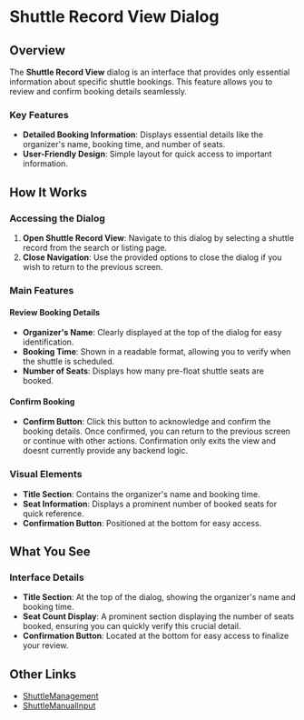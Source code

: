 # Shuttle Record View Dialog

## Overview

The **Shuttle Record View** dialog is an interface that provides only essential information about specific shuttle bookings. This feature allows you to review and confirm booking details seamlessly.

### Key Features

- **Detailed Booking Information**: Displays essential details like the organizer's name, booking time, and number of seats.
- **User-Friendly Design**: Simple layout for quick access to important information.

## How It Works

### Accessing the Dialog

1. **Open Shuttle Record View**: Navigate to this dialog by selecting a shuttle record from the search or listing page.
2. **Close Navigation**: Use the provided options to close the dialog if you wish to return to the previous screen.

### Main Features

#### Review Booking Details

- **Organizer's Name**: Clearly displayed at the top of the dialog for easy identification.
- **Booking Time**: Shown in a readable format, allowing you to verify when the shuttle is scheduled.
- **Number of Seats**: Displays how many pre-float shuttle seats are booked.

#### Confirm Booking

- **Confirm Button**: Click this button to acknowledge and confirm the booking details. Once confirmed, you can return to the previous screen or continue with other actions. Confirmation only exits the view and doesnt currently provide any backend logic.

### Visual Elements

- **Title Section**: Contains the organizer's name and booking time.
- **Seat Information**: Displays a prominent number of booked seats for quick reference.
- **Confirmation Button**: Positioned at the bottom for easy access.


## What You See

### Interface Details

- **Title Section**: At the top of the dialog, showing the organizer's name and booking time.
- **Seat Count Display**: A prominent section displaying the number of seats booked, ensuring you can quickly verify this crucial detail.
- **Confirmation Button**: Located at the bottom for easy access to finalize your review.



## Other Links
- [ShuttleManagement](https://lazy-day-tech.github.io/TapTrack-User-Reference/UI/Pages/ShuttleManagement)
- [ShuttleManualInput](https://lazy-day-tech.github.io/TapTrack-User-Reference/UI/Pages/ShuttleManualInput)